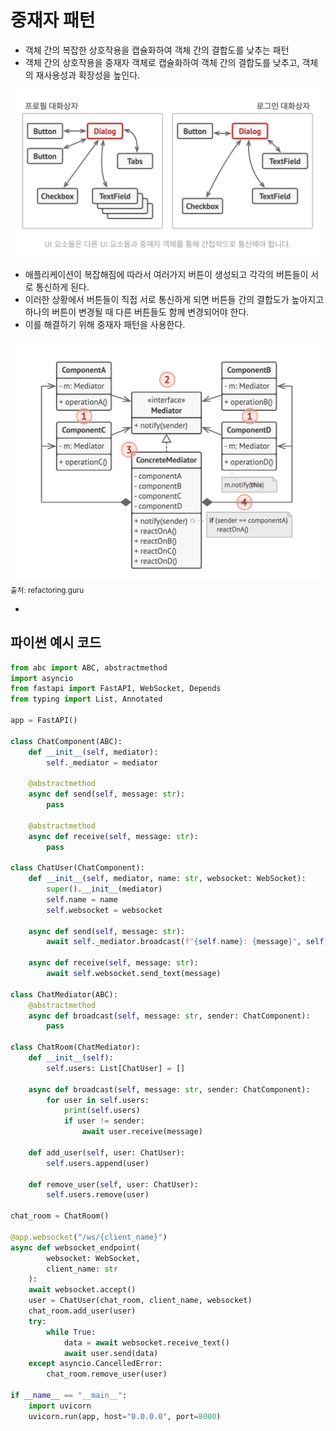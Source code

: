 # 중재자 패턴

- 객체 간의 복잡한 상호작용을 캡슐화하여 객체 간의 결합도를 낮추는 패턴
- 객체 간의 상호작용을 중재자 객체로 캡슐화하여 객체 간의 결합도를 낮추고, 객체의 재사용성과 확장성을 높인다.

![alt text](image/8/image.png)
- 애플리케이션이 복잡해짐에 따라서 여러가지 버튼이 생성되고 각각의 버튼들이 서로 통신하게 된다.
- 이러한 상황에서 버튼들이 직접 서로 통신하게 되면 버튼들 간의 결합도가 높아지고 하나의 버튼이 변경될 때 다른 버튼들도 함께 변경되어야 한다.
- 이를 해결하기 위해 중재자 패턴을 사용한다.

![alt text](image/8/image-1.png)
<sub>출처: refactoring.guru</sub>

- 

## 파이썬 예시 코드

```python
from abc import ABC, abstractmethod
import asyncio
from fastapi import FastAPI, WebSocket, Depends
from typing import List, Annotated

app = FastAPI()

class ChatComponent(ABC):
    def __init__(self, mediator):
        self._mediator = mediator

    @abstractmethod
    async def send(self, message: str):
        pass

    @abstractmethod
    async def receive(self, message: str):
        pass

class ChatUser(ChatComponent):
    def __init__(self, mediator, name: str, websocket: WebSocket):
        super().__init__(mediator)
        self.name = name
        self.websocket = websocket

    async def send(self, message: str):
        await self._mediator.broadcast(f"{self.name}: {message}", self)

    async def receive(self, message: str):
        await self.websocket.send_text(message)

class ChatMediator(ABC):
    @abstractmethod
    async def broadcast(self, message: str, sender: ChatComponent):
        pass

class ChatRoom(ChatMediator):
    def __init__(self):
        self.users: List[ChatUser] = []

    async def broadcast(self, message: str, sender: ChatComponent):
        for user in self.users:
            print(self.users)
            if user != sender:
                await user.receive(message)

    def add_user(self, user: ChatUser):
        self.users.append(user)

    def remove_user(self, user: ChatUser):
        self.users.remove(user)

chat_room = ChatRoom()

@app.websocket("/ws/{client_name}")
async def websocket_endpoint(
        websocket: WebSocket,
        client_name: str
    ):
    await websocket.accept()
    user = ChatUser(chat_room, client_name, websocket)
    chat_room.add_user(user)
    try:
        while True:
            data = await websocket.receive_text()
            await user.send(data)
    except asyncio.CancelledError:
        chat_room.remove_user(user)

if __name__ == "__main__":
    import uvicorn
    uvicorn.run(app, host="0.0.0.0", port=8000)
```